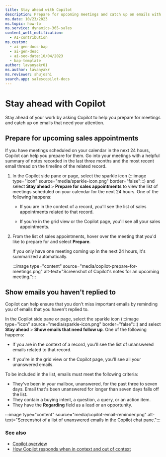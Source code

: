 ```yaml
---
title: Stay ahead with Copilot
description: Prepare for upcoming meetings and catch up on emails with Copilot.
ms.date: 10/23/2023
ms.topic: how-to
ms.service: dynamics-365-sales
content_well_notification:
  - AI-contribution
ms.custom:
  - ai-gen-docs-bap
  - ai-gen-desc
  - ai-seo-date:10/04/2023
  - bap-template
author: lavanyakr01
ms.author: lavanyakr
ms.reviewer: shujoshi
search.app: salescopilot-docs
---
```


# Stay ahead with Copilot

Stay ahead of your work by asking Copilot to help you prepare for meetings and catch up on emails that need your attention.

## Prepare for upcoming sales appointments

If you have meetings scheduled on your calendar in the next 24 hours, Copilot can help you prepare for them. Go into your meetings with a helpful summary of notes recorded in the last three months and the most recent email thread on the timeline of the related record.

1. In the Copilot side pane or page, select the sparkle icon (:::image type="icon" source="media/sparkle-icon.png" border="false":::) and select **Stay ahead** >  **Prepare for sales appointments** to view the list of meetings scheduled on your calendar for the next 24 hours. One of the following happens: 

    - If you are in the context of a record, you'll see the list of sales appointments related to that record. 
    
    - If you're in the grid view or the Copilot page, you'll see all your sales appointments. 
    
1. From the list of sales appointments, hover over the meeting that you'd like to prepare for and select **Prepare**.

    If you only have one meeting coming up in the next 24 hours, it's summarized automatically.

    :::image type="content" source="media/copilot-prepare-for-meetings.png" alt-text="Screenshot of Copilot's notes for an upcoming meeting.":::


## Show emails you haven't replied to

Copilot can help ensure that you don't miss important emails by reminding you of emails that you haven't replied to.

In the Copilot side pane or page, select the sparkle icon (:::image type="icon" source="media/sparkle-icon.png" border="false":::) and select **Stay ahead** >  **Show emails that need follow up**. One of the following happens: 

- If you are in the context of a record, you'll see the list of unanswered emails related to that record. 

- If you're in the grid view or the Copilot page, you'll see all your unanswered emails. 

To be included in the list, emails must meet the following criteria:

- They've been in your mailbox, unanswered, for the past three to seven days. Email that's been unanswered for longer than seven days falls off the list.
- They contain a buying intent, a question, a query, or an action item.
- They have the **Regarding** field as a lead or an opportunity.

:::image type="content" source="media/copilot-email-reminder.png" alt-text="Screenshot of a list of unanswered emails in the Copilot chat pane.":::

### See also

- [Copilot overview](copilot-overview.md)  
- [How Copilot responds when in context and out of context](use-copilot-new.md)